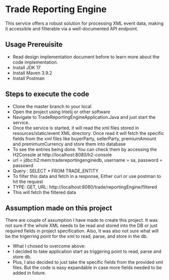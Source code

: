 # Trade Reporting Engine

This service offers a robust solution for processing XML event data, making it accessible and filterable
via a well-documented API endpoint.

## Usage Prereuisite

* Read design implementation document before to learn more about the code implementation.
* Install JDK 17
* Install Maven 3.9.2
* Install Postman

## Steps to execute the code

* Clone the master branch to your local
* Open the project using Intelij or other software
* Navigate to TradeReportingEngineApplication.Java and just start the service.
* Once the service is started, it will read the xml files stored in resources/static/event XML directory. Once read it will fetch the specific fields from the xml files like buyerParty, sellerParty, premiumAmount and premimumCurrency and store
them into database
* To see the entries being done. You can check them by accessing the H2Console at http://localhost:8080/h2-console
* url = jdbc:h2:mem:tradereportingenginedb, username = sa, password = passowrd
* Query : SELECT * FROM TRADE_ENTITY
* To filter this data and fetch in a response, Either curl or use postman to hit the request
* TYPE: GET, URL: http://localhost:8080/trade/reportingEngine/filtered
* This will fetch the filtered data

## Assumption made on this project

There are couple of assumption I have made to create this project. It was not sure if the whole XML needs to be read and stored into the DB or just required fields in project specification. Also, It was also not sure what will be
the trigerring point for the xml to read, parse, and store in the db. 

* What I chosed to overcome above:
* I decided to take application start as triggering point to read, parse and store db.
* Plus, I also decided to just take the specific fields from the provided xml files. But the code is easy expandable in case more fields needed to be added in future.

